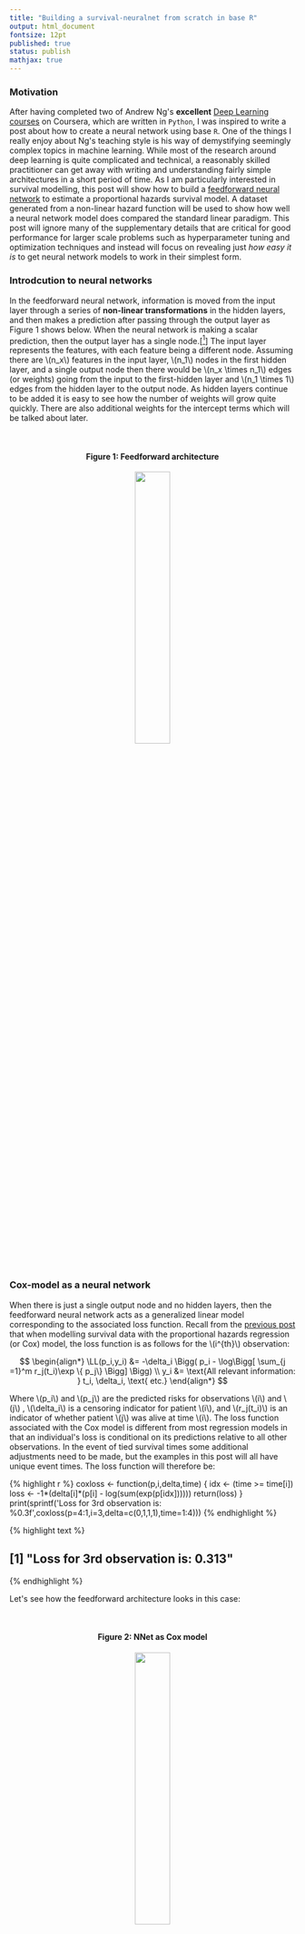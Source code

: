```yaml
---
title: "Building a survival-neuralnet from scratch in base R"
output: html_document
fontsize: 12pt
published: true
status: publish
mathjax: true
---
```

 
$$
\newcommand{\bX}{\boldsymbol{X}}
\newcommand{\bx}{\boldsymbol{x}}
\newcommand{\bA}{\boldsymbol{A}}
\newcommand{\ba}{\boldsymbol{a}}
\newcommand{\bb}{\boldsymbol{b}}
\newcommand{\bB}{\boldsymbol{B}}
\newcommand{\by}{\boldsymbol{y}}
\newcommand{\bz}{\boldsymbol{z}}
\newcommand{\bZ}{\boldsymbol{Z}}
\newcommand{\bW}{\boldsymbol{W}}
\newcommand{\biota}{\boldsymbol{\iota}}
\newcommand{\RR}{\mathbb{R}}
\newcommand{\bw}{\boldsymbol{w}}
\newcommand{\LL}{\mathcal{L}}
$$
 
 
### Motivation
 
After having completed two of Andrew Ng's **excellent** [Deep Learning courses](https://www.deeplearning.ai/) on Coursera, which are written in `Python`, I was inspired to write a post about how to create a neural network using base `R`. One of the things I really enjoy about Ng's teaching style is his way of demystifying seemingly complex topics in machine learning. While most of the research around deep learning is quite complicated and technical, a reasonably skilled practitioner can get away with writing and understanding fairly simple architectures in a short period of time. As I am particularly interested in survival modelling, this post will show how to build a [feedforward neural network](https://en.wikipedia.org/wiki/Feedforward_neural_network) to estimate a proportional hazards survival model. A dataset generated from a non-linear hazard function will be used to show how well a neural network model does compared the standard linear paradigm. This post will ignore many of the supplementary details that are critical for good performance for larger scale problems such as hyperparameter tuning and optimization techniques and instead will focus on revealing just *how easy it is* to get neural network models to work in their simplest form.
 
### Introdcution to neural networks
 
In the feedforward neural network, information is moved from the input layer through a series of **non-linear transformations** in the hidden layers, and then makes a prediction after passing through the output layer as Figure 1 shows below. When the neural network is making a scalar prediction, then the output layer has a single node.[[^1]] The input layer represents the features, with each feature being a different node. Assuming there are \\(n_x\\) features in the input layer, \\(n_1\\) nodes in the first hidden layer, and a single output node then there would be \\(n_x \times n_1\\) edges (or weights) going from the input to the first-hidden layer and \\(n_1 \times 1\\) edges from the hidden layer to the output node. As hidden layers continue to be added it is easy to see how the number of weights will grow quite quickly. There are also additional weights for the intercept terms which will be talked about later. 
 
<br>
 
<h4><p align="center">Figure 1: Feedforward architecture </p></h4>
<p align="center"><img src="/figures/feedforwardnet.png" width="35%"></p>
 
<br>
 
### Cox-model as a neural network
 
When there is just a single output node and no hidden layers, then the feedforward neural network acts as a generalized linear model corresponding to the associated loss function. Recall from the [previous post](http://www.erikdrysdale.com/cox_partiallikelihood/) that when modelling survival data with the proportional hazards regression (or Cox) model, the loss function is as follows for the \\(i^{th}\\) observation:
 
$$
\begin{align*}
\LL(p_i,y_i) &= -\delta_i \Bigg( p_i - \log\Bigg[ \sum_{j =1}^m r_j(t_i)\exp \{  p_j\} \Bigg] \Bigg) \\
y_i &= \text{All relevant information: } t_i, \delta_i, \text{ etc.}
\end{align*}
$$
 
Where \\(p_i\\) and \\(p_j\\) are the predicted risks for observations \\(i\\) and \\(j\\) , \\(\delta_i\\) is a censoring indicator for patient \\(i\\), and \\(r_j(t_i)\\) is an indicator of whether patient \\(j\\) was alive at time \\(i\\). The loss function associated with the Cox model is different from most regression models in that an individual's loss is conditional on its predictions relative to all other observations. In the event of tied survival times some additional adjustments need to be made, but the examples in this post will all have unique event times. The loss function will therefore be:
 

{% highlight r %}
coxloss <- function(p,i,delta,time) {
  idx <- (time >= time[i])
  loss <- -1*(delta[i]*(p[i] - log(sum(exp(p[idx])))))
  return(loss)
}
print(sprintf('Loss for 3rd observation is: %0.3f',coxloss(p=4:1,i=3,delta=c(0,1,1,1),time=1:4)))
{% endhighlight %}



{% highlight text %}
## [1] "Loss for 3rd observation is: 0.313"
{% endhighlight %}
 
 
Let's see how the feedforward architecture looks in this case:
 
<br>
 
<h4><p align="center">Figure 2: NNet as Cox model </p></h4>
<p align="center"><img src="/figures/nnet_as_cox.png" width="35%"></p>
 
<br>
 
In Figure 2 the output layer is made up of a single node. Define \\(z^{[1]}=\sum_{j=1}^{n_x} w_j x_j\\) as the linear input to the node and \\(a^{[1]}\\) as the associated activation function. Since it is also the terminal node it is equivalent to the model's prediction for that observation: \\(a^{[1]}=p\\). It is worth pausing to discuss two things: (1) is an intercept needed, and (2) what is the activation function? First, for the output layer of a Cox model no intercept is needed because what matters is the difference in risks rather than their absolute amount, although once there are hidden layers these will have intercepts. Second, in neural networks each node has a corresponding linear input and activation function for two reasons: (i) once there are hidden layers a series of non-linear transformations will be needed because otherwise the system becomes a linear model, and (ii) the output should correspond to a scale that makes sense to the loss function. For example, in binary classification it makes sense to have the output between zero and one to correspond to a probability between the two classes. However in the case of the Cox model, the **output activation function can be linear so that \\(z=a=p\\).**
 
If the dataset (or design matrix) \\(\bX=[\bx_1,\dots,\bx_{n_x}]\\) in a \\(n_x \times m\\) matrix then, then for any weight vector \\(\bw\\) the loss can be evaluated. Note that in the neural network literature, the notation assumes that the columns correspond to the observations and the rows to features. As someone used to thinking as rows as observations, this takes some getting used to. In the code below some fake data is generated.
 

{% highlight r %}
set.seed(1)
m <- 20
nx <- 2
X <- matrix(rnorm(m*nx),ncol = m)
trueweights <- matrix(c(1,-1),nrow=1)
truerisk <- (trueweights %*% X)
ttrue <- rexp(m,rate=exp(as.vector(truerisk)))
cens <- rexp(m,0.1)
time <- ifelse(cens > ttrue,ttrue,cens)
delta <- as.numeric(cens > ttrue)
{% endhighlight %}
 
Let's write a function that will loop over all relevant observations to calculate the total loss.
 

{% highlight r %}
totalcoxloss <- function(w,X,delta,time) {
  event.idx <- which(delta == 1)
  totalloss <- 0
  rskall <- as.vector(w %*% X)
  for (i in event.idx) {
    totalloss <- totalloss + coxloss(rskall,i,delta,time)
  }
  totalloss <- totalloss/length(event.idx)
  return(totalloss)
}
 
w <- matrix(c(1/4,1/4),nrow=1)
 
print(sprintf('Total loss for random weights is: %0.3f',totalcoxloss(w,X,delta,time)))
{% endhighlight %}



{% highlight text %}
## [1] "Total loss for random weights is: 2.173"
{% endhighlight %}



{% highlight r %}
print(sprintf('Total loss for correct weights is: %0.3f',totalcoxloss(trueweights,X,delta,time)))
{% endhighlight %}



{% highlight text %}
## [1] "Total loss for correct weights is: 1.778"
{% endhighlight %}
 
In order to be able to minimize the loss function, the gradient with respect to the weights will need to be found. Since \\(p=a=z=\bw \cdot \bx\\) in this example, the gradient of the weights can be found by using the information from the \\(i^{th}\\) sample as follows: \\(\frac{\partial \LL_i}{\partial z_i}\frac{\partial z_i}{\partial \bw}\\). See [this post](http://www.erikdrysdale.com/cox_partiallikelihood/) for more details about the derivation below.
 
$$
\begin{align*}
\frac{\partial \LL}{\partial z_i} &= - \Bigg(\delta_i - \sum_{q=1}^m \delta_q \Bigg[\frac{r_i(t_q)\exp\{ z_i\}}{\sum_{j=1}^N r_j(t_q) \exp\{z_q \} } \Bigg] \Bigg) \\
&= -\Bigg(\delta_i - \sum_{q=1}^m \delta_q \pi_{iq} \Bigg) \\
d\bw_i &= \frac{\partial \LL_i}{\partial \bw} = \frac{\partial \LL}{\partial z_i}\frac{\partial z_i}{\partial \bw} = -\bx_i^T \Bigg(\delta_i - \sum_{q=1}^m \delta_q \pi_{iq} \Bigg) \in \RR^{1\times n_x} \\
d\bw &= \frac{\partial \LL}{\partial \bw} = \underbrace{\frac{\partial \LL}{\partial \bz}}_{1\times m}\underbrace{\frac{\partial \bz^T}{\partial \bw}}_{m \times n_x} = - \frac{1}{m} \sum_{i=1}^m \bx_i^T \Bigg(\delta_i - \sum_{q=1}^m \delta_q \pi_{iq} \Bigg) \in \RR^{1\times n_x}
\end{align*}
$$
 
First let's write a function to find the gradient for the \\(i^{th}\\) observation at the output layer.
 

{% highlight r %}
gradcoxoutput <- function(expp,i,delta,time) {
  qset.i <- which(time[i] >= time)
  qvec <- rep(0,length(qset.i))
  for (q in seq_along(qset.i)) {
    qvec[q] <- sum(expp[time >= time[qset.i[q]]])
  }
  grad.i <- -(delta[i]-sum(delta[qset.i]*expp[i]/qvec))
  return(grad.i)
}
{% endhighlight %}
 
Notice that regardless of whether a single observation or all \\(m\\) observations are used, the gradient with respect to the weights is a \\(1 \times n_x\\) row vector. When all observations are used, this is referred to as **full batch** gradient descent, when using a single observation is used **stochastic gradient descent** (SGD) and when it is some fraction of the observations **mini-batch gradient descent**. Below is a wrapper that will return the gradients for a given index of observations.
 

{% highlight r %}
gradcoxbatch <- function(w,X,delta,time,batch) {
  p <- (w %*% X)
  expp <- exp(p)
  gradout <- matrix(0,nrow=1,ncol=length(batch))
  for (i in seq_along(batch)) {
    gradout[,i] <- gradcoxoutput(expp,batch[i],delta,time)
  }
  dw <- (1/length(batch)) * gradout %*% t(X[,batch])
  return(dw)
}
tempgrad <- gradcoxbatch(w,X,delta,time,1:10)
print(sprintf('Gradient directions for full batch w1: %0.2f and w2: %0.2f',tempgrad[1],tempgrad[2]))
{% endhighlight %}



{% highlight text %}
## [1] "Gradient directions for full batch w1: -0.14 and w2: 0.85"
{% endhighlight %}
 
 
Why would one want to use less than all the observations for gradient descent? There are two reasons. First, when the datasets is very large it can be computationally challenging to evaluate all the observations. This is especially true for the Cox model's gradient which is \\(O(m^2)\\) to calculate, rather than the usual \\(O(m)\\) for say linear or logistic regression. Second, when performing gradient descent in high-dimensional space (i.e. many parameters), the initial gradient directions will be "good enough" to get us going in the right direction. An alternative way of phrasing this would be that in many situations many of the \\(m\\) summands will basically be pointing in the same direction and the information gain of averaging over them will therefore be lessened. 
 
When doing SGD the data needs to randomly sampled every **epoch** which refers to one cycle through each observation. Lastly the simple gradient descent updating rule can be used until the the loss function approaches an approximate convergence:
 
$$
\begin{align*}
\bw_i &\gets \bw_i - \alpha \cdot d\bw_i \\
\alpha &= \text{ learning rate}
\end{align*}
$$
 
 
Below is one more wrapper to perform SGD.
 

{% highlight r %}
sgdcoxbatch <- function(w,X,delta,time,alpha,bsize,niter) {
  m <- ncol(X)
  nx <- nrow(X)
  nbatch <- ceiling(m/bsize)
  for (k in 1:niter) {
    set.seed(k)
    batch.idx <- ceiling(sample(1:m)/bsize)
    for (i in 1:nbatch) {
      batch <- which(batch.idx==i)
      dw <- gradcoxbatch(w,X,delta,time,batch)
      w <- w - alpha*dw
    }
    if ((k %% 25)==0) { print(sprintf('epoch %i',k)) } 
  }
  return(w)
}
{% endhighlight %}
 
Let us see how close the model is convergence after 100 epochs with a learning rate of \\(\alpha=0.1\\) and an initialization of \\(\bw = [0,0]\\).
 

{% highlight r %}
library(survival)
mdl.coxph <- coxph(Surv(time,delta) ~ t(X))
what.surv <- coef(mdl.coxph)
 
# Stochastic gradient descent
winit <- matrix(c(0,0),nrow=1)
what.sgd <- sgdcoxbatch(w=winit,X,delta,time,alpha=0.1,bsize=5,niter=100)
{% endhighlight %}



{% highlight text %}
## [1] "epoch 25"
## [1] "epoch 50"
## [1] "epoch 75"
## [1] "epoch 100"
{% endhighlight %}



{% highlight r %}
round(data.frame(survival=what.surv,sgd=as.vector(what.sgd)),3)
{% endhighlight %}



{% highlight text %}
##       survival    sgd
## t(X)1    1.078  1.056
## t(X)2   -0.941 -0.914
{% endhighlight %}
 
The model has basically converged. Note that SGD will never fully converge, because around the global minimum the gradient of each observation will slightly differ. In practice the learning rate is usually set to decay over time so that the model is forced to converge to some point. 
 
 
## L-layer neural networks
 
This section introduces the framework for thinking about hidden layers in a neural network. As before there is an input layer and a scalar output node, but now there are also \\(L-1\\) hidden layers. The schema is shown in Figure 3 below. While there are technically \\(L+1\\) layers of nodes in the diagram, the input layer is considered outside of the count. 
 
<br>
 
<h4><p align="center">Figure 3: L-layer NNet </p></h4>
<p align="center"><img src="/figures/llayer_nnet.png" width="80%"></p>
 
<br>
 
In this following notation: \\(z^{[l]k}_{(i)}\\) is the linear input corresponding to the \\(k^{th}\\) node in the \\(l^{th}\\) layer stemming from the \\(i^{th}\\) input example, where there are \\(n_l\\) nodes in the \\(l^{th}\\) layer. Now as a general rule each linear input will be a function of the previous layer's activations plus an intercept, which is also referred to as the "bias". Below the formulas explicitly state the dimensions of each of the terms.
 
$$
\begin{align*}
&\text{For a single obervation} \\
z^{[l]k}_{(i)} &= \sum_{j=1}^{n_{l-1}} w_j^{[l]k} a_{j{(i)}}^{[l-1]} + b^{[l]k} \\
\bz^{[l]}_{(i)} &= \big[z^{[l]1}_{(i)} , \dots , z^{[l]n_l}_{(i)} \big]^T \in \RR^{n_l \times 1} \\
&= \underbrace{\bW^{[l]}}_{n_{l} \times n_{l-1}} \underbrace{\ba^{[l-1]}_{(i)}}_{n_{l-1} \times 1} + \underbrace{\bb^{[l]}}_{n_l \times 1} \\
\\
\ba^{[l]}_{(i)} &= g^{[l]}(\bz^{[l]}_{(i)})
\end{align*}
$$
 
Each layer has it's own \\(n_l \times n_{l-1}\\) weight matrix and activation function \\(g^{[l]}\\). To vectorize across all examples using the entire \\(\bX\\) matrix the following formulas can be used:
 
$$
\begin{align*}
&\text{For a full batch} \\
\bZ^{[l]} &= \bW^{[l]} \bA^{[l-1]} + \bB^{[l]} \in \RR^{n_l \times m} \\
\bB^{[l]} &= \underbrace{[\bb^{[l]},\dots,\bb^{[l]}]}_{m \text{ times}} \\
\bA^{[l]} &= g^{[l]}(\bZ^{[l]}), \text{ vectorized}
\end{align*}
$$
 
### Forward propogation
 
In order to be able to evaluate the loss function and calculate the hidden activations, a "forward propagation" of the information needs to pass through the neural network. A for-loop will be needed to carry this out since the prediction is necessarily a nested function of \\(L\\) activations: \\(p=a^{[L]}=g^{[L]}(z^{[L]})=g^{[L]}(g^{[L-1]}(z^{[L-1]}))\\) and so on. A choice will also need to be made on which activation functions to use in each layer. One of the most popular choices is the [rectified linear unit](https://en.wikipedia.org/wiki/Rectifier_(neural_networks)) or ReLU function: \\(g(x)=x^+=\max [0,x]\\). This function is clearly non-linear, but has the nice property that its derivative is very simple: \\(g'(x)=x\\) if \\(x>0\\) and \\(0\\) otherwise.[[^2]] However, ReLU networks can suffer from an unfortunate property known as "ReLU death" when many of the higher level activations are equal to zero. For this reason, the leaky-ReLU function is much more robust: \\(g(x)=\gamma x I(x<0) + x I(x>0)\\), where \\(\gamma\\) is a small number (I use 0.1 in the final example).
 
A function to initialize the weights as well as perform forward propagation is shown below. Because the information across the layers will each have a different dimension, the list object class in `R` will be appropriate. One list should have named elements corresponding to \\(W_1,b_1,\dots,W_L,b_L\\) and another, the "cache" with the linear inputs and activations: \\(Z_1,A_1,\dots,Z_L,A_L\\). For the weight initializer, it is important to make sure the weights do not have too much variance as this can lead to an initial starting point which is stuck in a local minima.
 
 

{% highlight r %}
# Weight initialization function
weightinit <- function(layer.dims,nx,ll=1) {
  set.seed(1)
  ldims <- c(nx,layer.dims)
  L <- length(layer.dims)
  weights <- list()
  for (i in seq(length(layer.dims))) {
    namWi <- paste('W',i,sep='')
    nambi <- paste('b',i,sep='')
    weights[[namWi]] <- matrix(runif(ldims[i+1]*ldims[i],-ll,ll),nrow=ldims[i+1])
    weights[[nambi]] <- rep(0,ldims[i+1])
  }
  return(weights)
}
 
# Forward propogation function
forwardprop <- function(weights,X,leaky=0.01) {
  L <- length(weights)/2
  cache <- list()
  for (i in 1:L) {
    namZi <- paste('Z',i,sep='')
    namAi1 <- paste('A',i-1,sep='')
    namAi <- paste('A',i,sep='')
    tempW <- weights[[paste('W',i,sep='')]]
    tempb <- weights[[paste('b',i,sep='')]]
    if (i == 1) {
      tempZ <- (tempW %*% X)
    } else {
      tempZ <- tempW %*% cache[[namAi1]]
    }
    if (i == L) {
      tempA <- tempZ
    } else {
      tempA <- pmax(tempZ,0) + leaky*pmin(tempZ,0)
    }
    cache[[namZi]] <- tempZ
    cache[[namAi]] <- tempA
  }
  return(cache)
}
 
fproploss <- function(cache,delta,time) {
  event.idx <- which(delta == 1)
  totalloss <- 0
  L <- length(cache)/2
  rskall <- as.vector(cache[[paste('A',L,sep='')]])
  for (i in event.idx) {
    totalloss <- totalloss + coxloss(rskall,i,delta,time)
  }
  totalloss <- totalloss/length(event.idx)
  return(totalloss)
}
{% endhighlight %}
 
Let's compute the loss for a neural network with random weights and layer dimensions of \\((3,2,1)\\) plus the input layer.
 

{% highlight r %}
winit <- weightinit(c(3,2,1),2)
cache <- forwardprop(winit,X)
loss <- fproploss(cache,delta,time)
print(sprintf('Loss is %0.3f',loss))
{% endhighlight %}



{% highlight text %}
## [1] "Loss is 2.156"
{% endhighlight %}
 
 
### Backward propogation
 
The most technically challenging part of neural networks is to derive the derivative of each layer's weights with respect to the loss function. However the task can be approached one layer at a time by calculating three simple partial derivatives with respect to the loss function: (i) the activations, (ii) the linear inputs, and (iii) the weights and the biases. Starting with the terminal layer:
 
$$
\begin{align*}
d\bZ^{[L]} &= \frac{\partial \LL}{\partial \bA^{[L]}} = \frac{\partial \LL}{\partial \bZ^{[L]}} =  \begin{pmatrix} \delta_1 - \sum_{q=1}^m \pi_{1q} \\ \vdots \\ \delta_m - \sum_{q=1}^m \pi_{mq} \end{pmatrix}^T \\
d\bW^{[L]} &= \frac{\partial \LL}{\partial \bW^{[L]}} = \frac{1}{m}  d\bZ^{[L]} \frac{\partial Z^{[L]'}}{\partial \bW^{[L]}} \\
&= \frac{1}{m} \underbrace{d\bZ^{[L]}}_{1 \times m} \underbrace{\bA^{[L-1]'}}_{m \times n_{L-1}}
\end{align*}
$$
 
Which is a very similar formulation to the previous case except now the terminal weights are of dimension \\(1 \times n_{L-1}\\) rather than \\(1 \times n_x\\) when there was only an output node. Next, consider the penultimate layer.
 
 
$$
\begin{align*}
d\bA^{[L-1]} &= \frac{\partial \bZ^{[L]'}}{\partial \bA^{[L-1]}} d\bZ^{[L]} \\
&= \underbrace{\bW^{[L]'}}_{n_{L-1} \times 1}  \underbrace{d\bZ^{[L]} }_{1 \times m} \\
d\bZ^{[L-1]} &= d\bA^{[L-1]} \frac{\partial \bA^{[L-1]}}{\partial \bZ^{[L-1]}} \\
&= d\bA^{[L-1]} \odot g^{[L-1]'}(\bZ^{[L-1]}) \\
d\bW^{[L-1]} &= \frac{1}{m}  d\bZ^{[L-1]} \frac{\partial Z^{[L-1]'}}{\partial \bW^{[L-1]}} \\
&= \frac{1}{m}  d\bZ^{[L-1]} \bA^{[L-2]'} \\
d\bb^{[L-1]} &= \frac{1}{m}  d\bZ^{[L-1]} \biota_m
\end{align*}
$$
 
By iterating back one layer a time, and storing the information in a cache, the derivatives of the weights with respect to the loss function are easy to obtain as the chain rule terms associated with higher level partial derivatives are embedded in just one layer up. The above derivation can be generalized for the \\(l^{th}\\) layer  with some caveats for the output and the input layer. For the leaky-ReLU activation function the derivative will:
 
$$
\begin{align*}
[g^{[l]'}(\bZ^{[l]})]_{ij} &=\partial \bA^{[l]}_{ij}/\partial \bZ^{[l]}_{ij} \\
&= \begin{cases} 
1 & \text{ if } \bA^{[l]}_{ij}>0 \\
\gamma & \text{ otherwise}
\end{cases}
\end{align*}
$$
 
 

{% highlight r %}
# Gradient function for survival-nnet
gradcoxnnet <- function(p,delta,time) {
  haz <- as.vector(exp(p))
  rsk <- rev(cumsum(rev(haz))) 
  P <- outer(haz, rsk, '/')
  P[upper.tri(P)] <- 0
  gradout <- matrix(-1*(delta - (P %*% delta)),nrow=1)
  return(gradout)
}
 
 
# Back propogation function
backprop <- function(weights,cache,X,delta,time,leaky=0.01) {
  L <- length(weights)/2
  m <- sum(delta)
  dcache <- list()
  for (i in seq(L,1,-1)) {
    if (i == L) {
      dA <- gradcoxnnet(p=cache[[paste('A',i,sep='')]],delta,time)
      dZ <- dA
    } else {
      dA <- t(weights[[paste('W',i+1,sep='')]]) %*% dcache[[paste('dZ',i+1,sep='')]]
      dZ <- dA * ifelse(cache[[paste('Z',i,sep='')]]>0,1,leaky)
    }
    if (i == 1) {
      dW <- (1/m) * dZ %*% t(X)
    } else {
      dW <- (1/m) * dZ %*% t(cache[[paste('A',i-1,sep='')]])
    }
    db <- (1/m) * apply(dZ,1,sum)  
    
    dcache[[paste('dZ',i,sep='')]] <- dZ
    dcache[[paste('dW',i,sep='')]] <- dW
    dcache[[paste('db',i,sep='')]] <- db
  }
  return(dcache)
}
{% endhighlight %}
 
### Parameter updating
 
As before the simple gradient descent updating rule can be used to adjust the weights in a direction that will reduce the loss.
 
$$
\begin{align*}
\bW^{[l]} &\gets \bW^{[l]} - \alpha \cdot d\bW^{[l]} \\
\bb^{[l]} &\gets \bb^{[l]} - \alpha \cdot d\bb^{[l]}
\end{align*}
$$
 

{% highlight r %}
# Function to update parameters with the backprop
updateweights <- function(weights,dcache,alpha) {
  L <- length(weights)/2
  for (i in seq(L,1,-1)) {
    weights[[paste('W',i,sep='')]] <- weights[[paste('W',i,sep='')]] - alpha*dcache[[paste('dW',i,sep='')]]
  }
  return(weights)
}
{% endhighlight %}
 
 
### Bringing it all together
 
All that remains is have a wrapper that will tie together the `weightinit`, `forwardprop`, `fproploss`, `backprop`, and `updateweights` functions.
 

{% highlight r %}
# Function to fit survival-nnet
survnetfit <- function(layer.dims,X,delta,time,alpha,niter=250,verbose=T,ll=1,leaky=0.01) {
  nx <- nrow(X)
  weights <- weightinit(layer.dims,nx,ll)
  
  tord <- order(time)
  time <- time[tord]
  delta <- delta[tord]
  X <- X[,tord]
  
  for (k in 0:niter) {
    cache <- forwardprop(weights,X)
    loss <- fproploss(cache,delta,time)
    dcache <- backprop(weights,cache,X,delta,time)
    weights <- updateweights(weights,dcache,alpha)
    if (((k %% 25)==0) & verbose) { print(sprintf('iter: %i, loss: %0.2f',k,loss))}
  }
  
  return(weights)
}
 
 
# Function to make hazard predictions
survnetpred <- function(snetweights,X,leaky) {
  cache <- forwardprop(snetweights,X,leaky)  
  AL <- as.vector(cache[[length(cache)]])
  return(AL)
}
{% endhighlight %}
 
 
## A simulated example
 
To show the power of neural networks, the simulated data below will use a non-linear hazard function, specifically: \\(h(t;\bx) \propto  (x_1^2 + x_2^2)\\). The non-linear structure of the neural network will easily be able to learn this quadratic relationship between the features and the associated hazard. There will be a total of 1000 training examples, and 500 test samples will be used to calculate the concordance index. The neural network model will have 3 hidden layers, with (10,5,1) nodes in each layer, respectively.
 
 

{% highlight r %}
# Generate the data
m <- 1500
nx <- 2
set.seed(1)
X <- matrix(rnorm(m*nx),ncol=m)
df <- data.frame(t(X))
rsk <- (df$X1^2 + df$X2^2)
tt <- rexp(m,rate=exp(rsk))
cc <- rexp(m,0.25)
delta <- ifelse(cc > tt,1,0)
time <- ifelse(delta==1,tt,cc)
trainX <- X[,1:1000]
testX <- X[,-(1:1000)]
traindf <- df[1:1000,]
testdf <- df[-(1:1000),]
So.train <- Surv(time=time[1:1000],event=delta[1:1000])
So.test <- Surv(time=time[-(1:1000)],event=delta[-(1:1000)])
 
# Cox model
mdl.coxph <- coxph(So.train ~ .,data=data.frame(traindf))
pred.coxph <- predict(mdl.coxph,newdata = data.frame(testdf))
conc.coxph <- survConcordance(So.test ~ pred.coxph)$concordance
 
# Neural network
mdl.snet <- survnetfit(c(10,5,1),trainX,So.train[,2],So.train[,1],alpha = 0.1,niter=250,verbose=F,ll=1/2,leaky=0.1)
 
pred.snet <- survnetpred(mdl.snet,testX,leaky=0.25)
conc.snet <- survConcordance(So.test ~ pred.snet)$concordance
 
print(sprintf('Concordance scores for Cox-PH: %0.3f and neural network: %0.3f',conc.coxph,conc.snet))
{% endhighlight %}



{% highlight text %}
## [1] "Concordance scores for Cox-PH: 0.493 and neural network: 0.788"
{% endhighlight %}
 
As the simulation results show, the addition a few hidden layers is able to capture a quadratic hazard relationship without the researcher needing to know the true data generating process. This post has shown how the feedforward neural network architecture can be modified to accommodate survival data by using the Cox partial likelihood loss function at the terminal node. For larger scale projects many additional components need to be incorporated in the neural network model to ensure that the training happens in a reasonable amount of time (by modifying the gradient descent procedure) and does not overfit the data (by adding regularization).
 
 
## Footnotes
 
[^1]: However multiple output nodes would be needed if the task was to perform multinomial classification for instance. 
 
[^2]: Technically this function does not have a derivative at \\(x=0\\), and should be evaluated with a subgradient. However in practice the linear input will never be exactly zero, and this issue can be ignored for all practical purposes.
 
 
